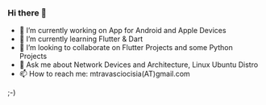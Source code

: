 ### Hi there 👋

- 🔭 I’m currently working on App for Android and Apple Devices
- 🌱 I’m currently learning Flutter & Dart
- 👯 I’m looking to collaborate on Flutter Projects and some Python Projects
- 💬 Ask me about Network Devices and Architecture, Linux Ubuntu Distro
- 📫 How to reach me: mtravasciocisia(AT)gmail.com

;-)


<!--
**mtravascio/mtravascio** is a ✨ _special_ ✨ repository because its `README.md` (this file) appears on your GitHub profile.

Here are some ideas to get you started:

- 🔭 I’m currently working on RegeOMaria App for Android and Apple Devices
- 🌱 I’m currently learning Flutter & Dart, Python
- 👯 I’m looking to collaborate on Flutter Project and some Network Python Project 
- 🤔 I’m looking for help with ...Youtube plugin in Flutter
- 💬 Ask me about ...Network Architecture, Linux Ubuntu Distro.
- 📫 How to reach me:
- 😄 Pronouns: ...
- ⚡ Fun fact: ...
-->
